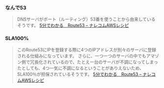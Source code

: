 ### なんで53
> DNSサーバがポート（ルーティング）53番を使うことから由来しているそうです。
[5分でわかる　Route53 – ナレコムAWSレシピ](https://recipe.kc-cloud.jp/archives/7581)

### SLA100%

> このRoute53にIPを登録する際に4つのIPアドレスが別々のサーバに登録される仕組みになっています。
さらに、一つ一つのサーバの中でもアマゾン側で冗長化されているので、たとえ一台のサーバが不調になってしまったとしても、4つ一気に不調になるということがありえないため、SLA100％が担保されているそうです。
[5分でわかる　Route53 – ナレコムAWSレシピ](https://recipe.kc-cloud.jp/archives/7581)
